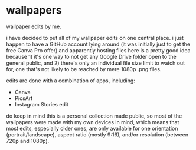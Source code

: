 # wallpapers
wallpaper edits by me.

i have decided to put all of my wallpaper edits on one central place. i just happen to have a GitHub account lying around (it was initially just to get the free Canva Pro offer) and apparently hosting files here is a pretty good idea because 1) it's one way to not get any Google Drive folder open to the general public, and 2) there's only an individual file size limit to watch out for, one that's not likely to be reached by mere 1080p .png files.

edits are done with a combination of apps, including:
- Canva
- PicsArt
- Instagram Stories edit

do keep in mind this is a personal collection made public, so most of the wallpapers were made with my own devices in mind, which means that most edits, especially older ones, are only available for one orientation (portrait/landscape), aspect ratio (mostly 9:16), and/or resolution (between 720p and 1080p).
